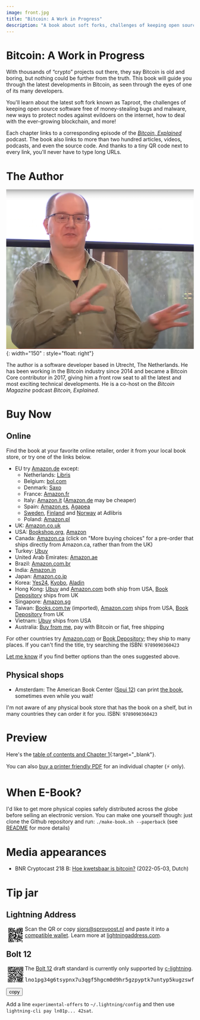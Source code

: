 ```yaml
---
image: front.jpg
title: "Bitcoin: A Work in Progress"
description: "A book about soft forks, challenges of keeping open source software free of money-stealing bugs, new ways to protect Bitcoin nodes against evildoers, and more!"
---
```

# Bitcoin: A Work in Progress

<!-- This text is also used on the back cover -->

With thousands of “crypto” projects out there, they say Bitcoin is old and boring, but nothing could be further from the truth. This book will guide you through the latest developments in Bitcoin, as seen through the eyes of one of its many developers.

You'll learn about the latest soft fork known as Taproot, the challenges of keeping open source software free of money-stealing bugs and malware, new ways to protect nodes against evildoers on the internet, how to deal with the ever-growing blockchain, and more!

Each chapter links to a corresponding episode of the [_Bitcoin, Explained_](https://podcastindex.org/podcast/3307835) podcast. The book also links to more than two hundred articles, videos, podcasts, and even the source code. And thanks to a tiny QR code next to every link, you'll never have to type long URLs.

# The Author

<!-- This text is also used on the back cover -->

![Sjors Provoost](sjors.png){: width="150" : style="float: right"}

The author is a software developer based in Utrecht, The Netherlands. He has been working in the Bitcoin industry since 2014 and became a Bitcoin Core contributor in 2017, giving him a front row seat to all the latest and most exciting technical developments. He is a co-host on the _Bitcoin Magazine_ podcast _Bitcoin, Explained_.

# Buy Now

## Online

Find the book at your favorite online retailer, order it from your local book store, or try one of the links below.

* EU try [Amazon.de](https://amzn.to/39Q5s6h) except:
  * Netherlands: [Libris](https://libris.nl/boeken/?tt=33780_12_425527_&r=%2Fboek%3Fauthortitle%3Dsjors-provoost%2Fbitcoin-a-work-in-progress--9789090360423)
  * Belgium: [bol.com](https://www.bol.com/be/nl/p/bitcoin-technical-innovations-from-the-trenches/9300000097695614/)
  * Denmark: [Saxo](https://www.saxo.com/dk/bitcoin-technical-innovations-from-the-trenches_bog_9789090360423)
  * France: [Amazon.fr](https://www.amazon.fr/Bitcoin-Technical-innovations-Sjors-Provoost/dp/9090360425)
  * Italy: [Amazon.it](https://www.amazon.it/Bitcoin-Progress-Technical-innovations-trenches/dp/9090360425/)  ([Amazon.de](https://amzn.to/39Q5s6h) may be cheaper)
  * Spain: [Amazon.es](https://www.amazon.es/Bitcoin-Technical-innovations-Sjors-Provoost/dp/9090360425), [Agapea](https://www.agapea.com/buscar/buscador.php?texto=9789090360423)
  * [Sweden](https://www.adlibris.com/se/bok/bitcoin-technical-innovations-from-the-trenches-9789090360423), [Finland](https://www.adlibris.com/fi/kirja/bitcoin-technical-innovations-from-the-trenches-9789090360423) and [Norway](https://www.adlibris.com/no/bok/bitcoin-technical-innovations-from-the-trenches-9789090360423) at Adlibris
  * Poland: [Amazon.pl](https://www.amazon.pl/Bitcoin-Progress-Technical-innovations-trenches/dp/9090360425)
* UK: [Amazon.co.uk](https://amzn.to/3M5OZck)
* USA: [Bookshop.org](https://bookshop.org/a/83709/9789090360423), [Amazon](https://amzn.to/3PbclPz)
* Canada: [Amazon.ca](https://www.amazon.ca/Bitcoin-Technical-innovations-Sjors-Provoost/dp/9090360425) (click on "More buying choices" for a pre-order that ships directly from Amazon.ca, rather than from the UK)
* Turkey: [Ubuy](https://www.ubuy.com.tr/en/product/4XF8KHKA8-bitcoin-technical-innovations-from-the-trenches)
* United Arab Emirates: [Amazon.ae](https://www.amazon.ae/Bitcoin-Technical-innovations-Sjors-Provoost/dp/9090360425)
* Brazil: [Amazon.com.br](https://www.amazon.com.br/s?k=9789090360423)
* India: [Amazon.in](https://www.amazon.in/dp/9090360425)
* Japan: [Amazon.co.jp](https://www.amazon.co.jp/Bitcoin-Technical-innovations-Sjors-Provoost/dp/9090360425/)
* Korea: [Yes24](http://www.yes24.com/product/goods/109180444), [Kyobo](https://www.kyobobook.co.kr/product/detailViewEng.laf?ejkGb=BNT&mallGb=ENG&barcode=9789090360423), [Aladin](https://www.aladin.co.kr/shop/wproduct.aspx?ItemId=294118397)
* Hong Kong: [Ubuy](https://www.ubuy.hk/en/product/4XF8KHKA8-bitcoin-technical-innovations-from-the-trenches) and [Amazon.com](https://amzn.to/3PbclPz) both ship from USA, [Book Depository](https://www.bookdepository.com/Bitcoin-Sjors-Provoost/9789090360423) ships from UK
* Singapore: [Amazon.sg](https://www.amazon.sg/Bitcoin-Technical-innovations-Sjors-Provoost/dp/9090360425)
* Taiwan: [Books.com.tw](https://www.books.com.tw/products/F019028697) (imported), [Amazon.com](https://amzn.to/3PbclPz) ships from USA, [Book Depository](https://www.bookdepository.com/Bitcoin-Sjors-Provoost/9789090360423) from UK
* Vietnam: [Ubuy](https://www.ubuy.vn/en/product/4XF8KHKA8-bitcoin-technical-innovations-from-the-trenches)  ships from USA
* Australia: [Buy from me](https://shop.purpledunes.com/product/bitcoin-a-work-in-progress/), pay with Bitcoin or fiat, free shipping

For other countries try [Amazon.com](https://amzn.to/3PbclPz) or [Book Depository](https://www.bookdepository.com/Bitcoin-Sjors-Provoost/9789090360423); they ship to many places. If you can't find the title, try searching the ISBN: `9789090360423`

[Let me know](mailto:sjors@sprovoost.nl) if you find better options than the ones suggested above.

## Physical shops

* Amsterdam: The American Book Center ([Spui 12](https://goo.gl/maps/TzoYnznXgWTMgVRY7)) can print [the book](https://abc.nl/book-details/bitcoin/$9789090360423), sometimes even while you wait!

I'm not aware of any physical book store that has the book on a shelf, but in many countries they can order it for you. ISBN: `9789090360423`

# Preview

Here's the [table of contents and Chapter 1](preview.pdf){:target="_blank"}.

You can also [buy a printer friendly PDF](https://shop.purpledunes.com/product-category/chapters/) for an individual chapter (⚡ only).

# When E-Book?

I'd like to get more physical copies safely distributed across the globe before selling an electronic version. You can make one yourself though: just clone the Github repository and run: `./make-book.sh --paperback` (see [README](https://github.com/sjors/nado-book#readme) for more details)

# Media appearances

* BNR Cryptocast 218 B: [Hoe kwetsbaar is bitcoin?](https://www.bnr.nl/podcast/cryptocast/10474959/218-b-hoe-kwetsbaar-is-bitcoin) (2022-05-03, Dutch)

# Tip jar

## Lightning Address

<p><img src="ln-email.png" width="50" align="left"/>
Scan the QR or copy <a href="lightning://sjors@sprovoost.nl">sjors@sprovoost.nl</a> and paste it into a <a href="https://github.com/andrerfneves/lightning-address/blob/master/README.md#wallets-supported">compatible wallet</a>. Learn more at <a href="https://lightningaddress.com">lightningaddress.com</a>.</p>

## Bolt 12

<p><p><img src="bolt12.png" width="50" align="left"/>
The <a href="https://bolt12.org">Bolt 12</a> draft standard is currently only supported by <a href="https://github.com/ElementsProject/lightning#core-lightning-cln-a-specification-compliant-lightning-network-implementation-in-c">c-lightning</a>.</p>

<div class="source-block">
    <div class="src-container">
        <pre class="copy-target bolt12">lno1pg34g6tsypnx7u3qgf5hgcm0d9hr5gzpyptk7untyp5kugzswfhkwun9wde3grjndfhhyueq2pex7an0daehg83qxalcjym827wseh7zsvauxgap6q23fm4yp4yve6rdx83esg37pjelqsqk0mxa75uwy2j8qpyce7vet0xn8vfq4yjq02r4rly6agvhy0jvqp2r0cdl6fsl3qu72jf5wvlr3hgkmzlgg5ezut4q9z50saxvnaqtq</pre>
    </div>
    <button class='copy-code-button'>copy</button>
</div>

<p>
Add a line <code>experimental-offers</code> to <code>~/.lightning/config</code> and then use <code>lightning-cli pay ln01p... 42sat</code>.
</p>

<script src="/assets/scripts/copy.js"></script>
